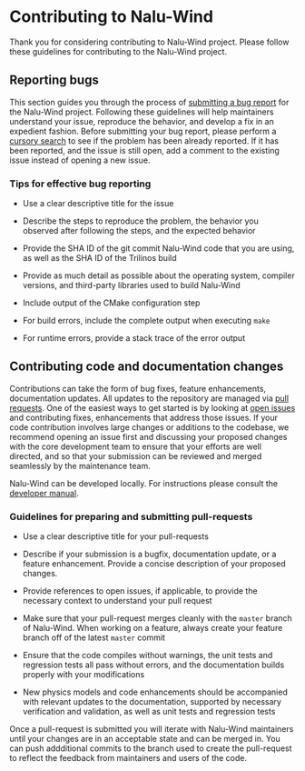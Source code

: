 # Contributing to Nalu-Wind

Thank you for considering contributing to Nalu-Wind project. Please follow these
guidelines for contributing to the Nalu-Wind project.

## Reporting bugs

This section guides you through the process of [submitting a bug
report](https://github.com/exawind/nalu-wind/issues/new) for the Nalu-Wind project.
Following these guidelines will help maintainers understand your issue,
reproduce the behavior, and develop a fix in an expedient fashion. Before
submitting your bug report, please perform a [cursory
search](https://github.com/search?q=is%3Aissue+repo%3Aexawind%2Fnalu-wind) to
see if the problem has been already reported. If it has been reported, and the
issue is still open, add a comment to the existing issue instead of opening a
new issue.

### Tips for effective bug reporting

- Use a clear descriptive title for the issue

- Describe the steps to reproduce the problem, the behavior you observed after
  following the steps, and the expected behavior

- Provide the SHA ID of the git commit Nalu-Wind code that you are using, as
  well as the SHA ID of the Trilinos build

- Provide as much detail as possible about the operating system, compiler
  versions, and third-party libraries used to build Nalu-Wind
  
- Include output of the CMake configuration step 

- For build errors, include the complete output when executing `make`

- For runtime errors, provide a stack trace of the error output

## Contributing code and documentation changes

Contributions can take the form of bug fixes, feature enhancements,
documentation updates. All updates to the repository are managed via [pull
requests](https://help.github.com/en/github/collaborating-with-issues-and-pull-requests/proposing-changes-to-your-work-with-pull-requests).
One of the easiest ways to get started is by looking at [open
issues](https://github.com/Exawind/nalu-wind/issues) and contributing fixes,
enhancements that address those issues. If your code contribution involves large
changes or additions to the codebase, we recommend opening an issue first and
discussing your proposed changes with the core development team to ensure that
your efforts are well directed, and so that your submission can be reviewed and
merged seamlessly by the maintenance team.

Nalu-Wind can be developed locally. For instructions please consult the
[developer
manual](https://nalu-wind.readthedocs.io/en/latest/source/developer/index.html).

### Guidelines for preparing and submitting pull-requests

- Use a clear descriptive title for your pull-requests

- Describe if your submission is a bugfix, documentation update, or a feature
  enhancement. Provide a concise description of your proposed changes. 
  
- Provide references to open issues, if applicable, to provide the necessary
  context to understand your pull request
  
- Make sure that your pull-request merges cleanly with the `master` branch of
  Nalu-Wind. When working on a feature, always create your feature branch off of
  the latest `master` commit
  
- Ensure that the code compiles without warnings, the unit tests and regression
  tests all pass without errors, and the documentation builds properly with your
  modifications
  
- New physics models and code enhancements should be accompanied with relevant
  updates to the documentation, supported by necessary verification and
  validation, as well as unit tests and regression tests
  
Once a pull-request is submitted you will iterate with Nalu-Wind maintainers
until your changes are in an acceptable state and can be merged in. You can push
addditional commits to the branch used to create the pull-request to reflect the
feedback from maintainers and users of the code.
  
